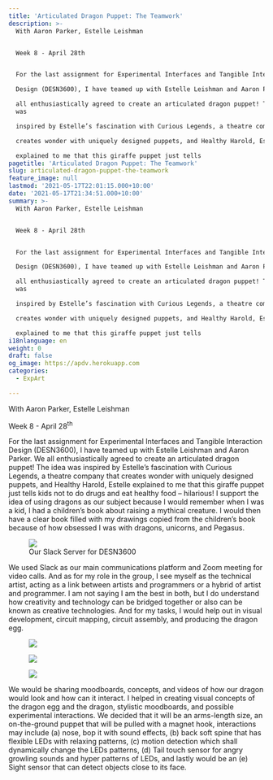 ```yaml
---
title: 'Articulated Dragon Puppet: The Teamwork'
description: >-
  With Aaron Parker, Estelle Leishman


  Week 8 - April 28th


  For the last assignment for Experimental Interfaces and Tangible Interaction

  Design (DESN3600), I have teamed up with Estelle Leishman and Aaron Parker. We

  all enthusiastically agreed to create an articulated dragon puppet! The idea
  was

  inspired by Estelle’s fascination with Curious Legends, a theatre company that

  creates wonder with uniquely designed puppets, and Healthy Harold, Estelle

  explained to me that this giraffe puppet just tells
pagetitle: 'Articulated Dragon Puppet: The Teamwork'
slug: articulated-dragon-puppet-the-teamwork
feature_image: null
lastmod: '2021-05-17T22:01:15.000+10:00'
date: '2021-05-17T21:34:51.000+10:00'
summary: >-
  With Aaron Parker, Estelle Leishman


  Week 8 - April 28th


  For the last assignment for Experimental Interfaces and Tangible Interaction

  Design (DESN3600), I have teamed up with Estelle Leishman and Aaron Parker. We

  all enthusiastically agreed to create an articulated dragon puppet! The idea
  was

  inspired by Estelle’s fascination with Curious Legends, a theatre company that

  creates wonder with uniquely designed puppets, and Healthy Harold, Estelle

  explained to me that this giraffe puppet just tells
i18nlanguage: en
weight: 0
draft: false
og_image: https://apdv.herokuapp.com
categories:
  - ExpArt

---
```

<p>With Aaron Parker, Estelle Leishman</p><p>Week 8 - April 28<sup>th</sup></p><p>For the last assignment for Experimental Interfaces and Tangible Interaction Design (DESN3600), I have teamed up with Estelle Leishman and Aaron Parker. We all enthusiastically agreed to create an articulated dragon puppet! The idea was inspired by Estelle’s fascination with Curious Legends, a theatre company that creates wonder with uniquely designed puppets, and Healthy Harold, Estelle explained to me that this giraffe puppet just tells kids not to do drugs and eat healthy food – hilarious! I support the idea of using dragons as our subject because I would remember when I was a kid, I had a children’s book about raising a mythical creature. I would then have a clear book filled with my drawings copied from the children’s book because of how obsessed I was with dragons, unicorns, and Pegasus.</p><figure class="kg-card kg-image-card kg-card-hascaption"><img src="https://res-5.cloudinary.com/hizgjp0fn/image/upload/q_auto/v1/ghost-blog-images/image_2021-05-17_215619.png" class="kg-image"><figcaption>Our Slack Server for DESN3600</figcaption></figure><p>We used Slack as our main communications platform and Zoom meeting for video calls. And as for my role in the group, I see myself as the technical artist, acting as a link between artists and programmers or a hybrid of artist and programmer. I am not saying I am the best in both, but I do understand how creativity and technology can be bridged together or also can be known as creative technologies. And for my tasks, I would help out in visual development, circuit mapping, circuit assembly, and producing the dragon egg.</p><figure class="kg-card kg-image-card"><img src="https://res-1.cloudinary.com/hizgjp0fn/image/upload/q_auto/v1/ghost-blog-images/image_2021-05-17_215719.png" class="kg-image"></figure><figure class="kg-card kg-image-card"><img src="https://res-2.cloudinary.com/hizgjp0fn/image/upload/q_auto/v1/ghost-blog-images/image_2021-05-17_215832.png" class="kg-image"></figure><figure class="kg-card kg-image-card"><img src="https://res-5.cloudinary.com/hizgjp0fn/image/upload/q_auto/v1/ghost-blog-images/image_2021-05-17_215939.png" class="kg-image"></figure><p>We would be sharing moodboards, concepts, and videos of how our dragon would look and how can it interact. I helped in creating visual concepts of the dragon egg and the dragon, stylistic moodboards, and possible experimental interactions. We decided that it will be an arms-length size, an on-the-ground puppet that will be pulled with a magnet hook, interactions may include (a) nose, bop it with sound effects, (b) back soft spine that has flexible LEDs with relaxing patterns, (c) motion detection which shall dynamically change the LEDs patterns, (d) Tail touch sensor for angry growling sounds and hyper patterns of LEDs, and lastly would be an (e) Sight sensor that can detect objects close to its face.</p>
